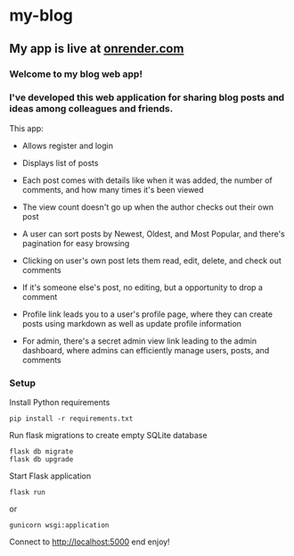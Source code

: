 # my-blog

## My app is live at [onrender.com](https://ljenchik-myblog.onrender.com)


### Welcome to my blog web app!
### I've developed this web application for sharing blog posts and ideas among colleagues and friends. 

This app:

- Allows register and login 

- Displays list of posts
- Each post comes with details like when it was added, the number of comments, and how many times it's been viewed
- The view count doesn't go up when the author checks out their own post
- A user can sort posts by Newest, Oldest, and Most Popular, and there's pagination for easy browsing
- Clicking on user's own post lets them read, edit, delete, and check out comments
- If it's someone else's post, no editing, but a opportunity to drop a comment
- Profile link leads you to a user's profile page, where they can create posts using markdown as well as update profile information
- For admin, there's a secret admin view link leading to the admin dashboard, where admins can efficiently manage users, posts, and comments


### Setup

Install Python requirements 

```
pip install -r requirements.txt
```

Run flask migrations to create empty SQLite database

```
flask db migrate
flask db upgrade
```

Start Flask application

```
flask run
```

or

```
gunicorn wsgi:application 
```

Connect to [http://localhost:5000](http://localhost:5000) end enjoy!
